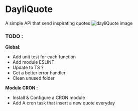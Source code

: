 # DayliQuote

A simple API that send inspirating quotes
![dayliQuote image](https://image.ibb.co/gzvdrd/dayliquote0.jpg)

### TODO :

**Global:**
- Add unit test for each function
- Add module ESLINT
- Update to TS ?
- Get a better error handler
- Clean unused folder

**Module CRON :**
- Install & Configure a CRON module
- Add A cron task that insert a new quote everyday
